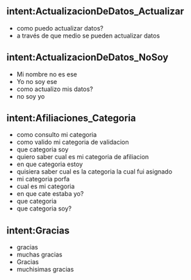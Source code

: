 ## intent:ActualizacionDeDatos_Actualizar
- como puedo actualizar datos?
- a través de que medio se pueden actualizar datos

## intent:ActualizacionDeDatos_NoSoy
- Mi nombre no es ese
- Yo no soy ese
- como actualizo mis datos?
- no soy yo

## intent:Afiliaciones_Categoria
- como consulto mi categoria
- como valido mi categoria de validacion
- que categoria soy
- quiero saber cual es mi categoria de afiliacion
- en que categoria estoy
- quisiera saber cual es la categoria la cual fui asignado
- mi categoria porfa
- cual es mi categoria
- en que cate estaba yo?
- que categoria
- que categoria soy?

## intent:Gracias
- gracias
- muchas gracias
- Gracias
- muchisimas gracias
